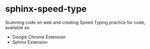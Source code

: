 # sphinx-speed-type
Scanning code on web and creating Speed Typing practice for code, available as:
- Google Chrome Extension
- Sphinx Extension
